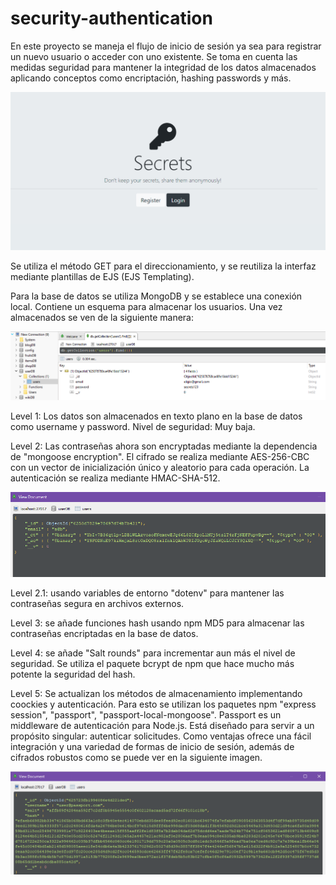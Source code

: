 # security-authentication

En este proyecto se maneja el flujo de inicio de sesión ya sea para registrar un nuevo usuario o acceder con uno existente.
Se toma en cuenta las medidas seguridad para mantener la integridad de los datos almacenados aplicando conceptos como encriptación, hashing passwords y más. 

![alt text](https://github.com/Eligio16/security-authentication/blob/main/views/docs-img/Screenshot%202022-04-08%20150846.png)

Se utiliza el método GET para el direccionamiento, y se reutiliza la interfaz mediante plantillas de EJS (EJS Templating).

Para la base de datos se utiliza MongoDB y se establece una conexión local. Contiene un esquema para almacenar los usuarios. Una vez almacenados se ven de la siguiente manera:

![alt text](https://github.com/Eligio16/security-authentication/blob/main/views/docs-img/Screenshot%202022-04-08%20150521.png)

Level 1: Los datos son almacenados en texto plano en la base de datos como username y password. Nivel de seguridad: Muy baja.

Level 2: Las contraseñas ahora son encryptadas mediante la dependencia de "mongoose encryption". El cifrado se realiza mediante AES-256-CBC con un vector de inicialización único y aleatorio para cada operación. La autenticación se realiza mediante HMAC-SHA-512. 

![alt text](https://github.com/Eligio16/security-authentication/blob/main/views/docs-img/Screenshot%202022-04-08%20195041.png)

Level 2.1: usando variables de entorno "dotenv" para mantener las contraseñas segura en archivos externos.

Level 3: se añade funciones hash usando npm MD5 para almacenar las contraseñas encriptadas en la base de datos.

Level 4: se añade "Salt rounds" para incrementar aun más el nivel de seguridad. Se utiliza el paquete bcrypt de npm que hace mucho más potente la seguridad del hash.

Level 5: Se actualizan los métodos de almacenamiento implementando coockies y autenticación. Para esto se utilizan los paquetes npm "express session", "passport", "passport-local-mongoose".
Passport es un middleware de autenticación para Node.js. Está diseñado para servir a un propósito singular: autenticar solicitudes. Como ventajas ofrece una fácil integración y una variedad de formas de inicio de sesión, además de cifrados robustos como se puede ver en la siguiente imagen.

![alt text](https://github.com/Eligio16/security-authentication/blob/main/views/docs-img/Screenshot%202022-04-13%20153509.png)
